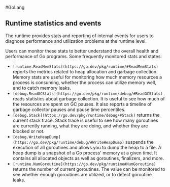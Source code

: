 #GoLang 
## Runtime statistics and events

The runtime provides stats and reporting of internal events for users to diagnose performance and utilization problems at the runtime level.

Users can monitor these stats to better understand the overall health and performance of Go programs. Some frequently monitored stats and states:

-   `[runtime.ReadMemStats](https://go.dev/pkg/runtime/#ReadMemStats)` reports the metrics related to heap allocation and garbage collection. Memory stats are useful for monitoring how much memory resources a process is consuming, whether the process can utilize memory well, and to catch memory leaks.
-   `[debug.ReadGCStats](https://go.dev/pkg/runtime/debug/#ReadGCStats)` reads statistics about garbage collection. It is useful to see how much of the resources are spent on GC pauses. It also reports a timeline of garbage collector pauses and pause time percentiles.
-   `[debug.Stack](https://go.dev/pkg/runtime/debug/#Stack)` returns the current stack trace. Stack trace is useful to see how many goroutines are currently running, what they are doing, and whether they are blocked or not.
-   `[debug.WriteHeapDump](https://go.dev/pkg/runtime/debug/#WriteHeapDump)` suspends the execution of all goroutines and allows you to dump the heap to a file. A heap dump is a snapshot of a Go process' memory at a given time. It contains all allocated objects as well as goroutines, finalizers, and more.
-   `[runtime.NumGoroutine](https://go.dev/pkg/runtime#NumGoroutine)` returns the number of current goroutines. The value can be monitored to see whether enough goroutines are utilized, or to detect goroutine leaks.